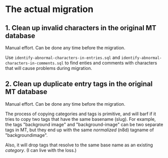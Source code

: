 # The actual migration

## 1. Clean up invalid characters in the original MT database

Manual effort. Can be done any time before the migration.

Use `identify-abnormal-characters-in-entries.sql` and `identify-abnormal-characters-in-comments.sql`
to find enties and comments with characters that will cause problems during migration.

## 2. Clean up duplicate entry tags in the original MT database

Manual effort. Can be done any time before the migration.

The process of copying categories and tags is primitive, and will barf if it tries to copy two
tags that have the same basename (slug). For example, the tags "background image"
and "background-image" can be two separate tags in MT, but they end up with
the same *normalized* (n8d) tagname of "backgroundimage".

Also, it will drop tags that resolve to the same base name as an existing *category*.
(I can live with the loss.)

